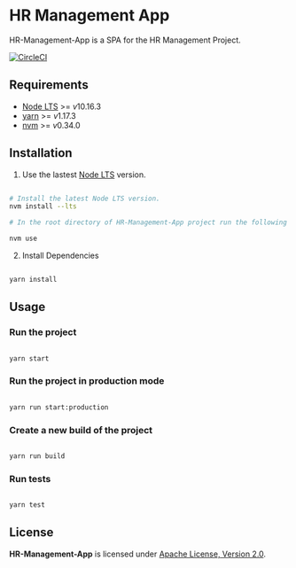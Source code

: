 # HR Management App

HR-Management-App is a SPA for the HR Management Project.

[![CircleCI](https://circleci.com/gh/AlexisNava/HR-Management-App/tree/master.svg?style=svg)](https://circleci.com/gh/AlexisNava/HR-Management-App/tree/master)

## Requirements

- [Node LTS](https://nodejs.org/en/download/) >= *v*10.16.3
- [yarn](https://yarnpkg.com/lang/en/) >= *v*1.17.3
- [nvm](https://github.com/nvm-sh/nvm) >= *v*0.34.0

## Installation

1. Use the lastest [Node LTS](https://nodejs.org/en/) version.

```sh

# Install the latest Node LTS version.
nvm install --lts

# In the root directory of HR-Management-App project run the following command to use the latest node lts version:

nvm use

```

2. Install Dependencies

```sh

yarn install

```

## Usage

### Run the project

```sh

yarn start

```

### Run the project in production mode

```sh

yarn run start:production

```

### Create a new build of the project

```sh

yarn run build

```

### Run tests

```sh

yarn test

```

## License

**HR-Management-App** is licensed under [Apache License, Version 2.0](https://github.com/AlexisNava/HR-Management-App/blob/master/LICENSE).

